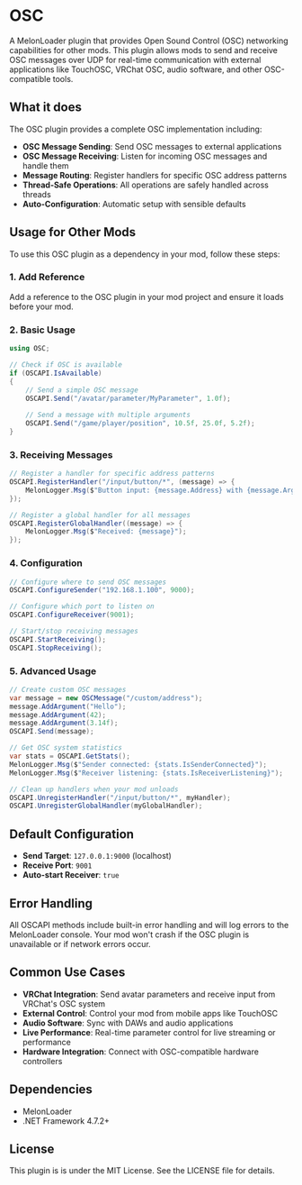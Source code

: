 # OSC

A MelonLoader plugin that provides Open Sound Control (OSC) networking capabilities for other mods. This plugin allows mods to send and receive OSC messages over UDP for real-time communication with external applications like TouchOSC, VRChat OSC, audio software, and other OSC-compatible tools.

## What it does

The OSC plugin provides a complete OSC implementation including:

- **OSC Message Sending**: Send OSC messages to external applications
- **OSC Message Receiving**: Listen for incoming OSC messages and handle them
- **Message Routing**: Register handlers for specific OSC address patterns
- **Thread-Safe Operations**: All operations are safely handled across threads
- **Auto-Configuration**: Automatic setup with sensible defaults

## Usage for Other Mods

To use this OSC plugin as a dependency in your mod, follow these steps:

### 1. Add Reference

Add a reference to the OSC plugin in your mod project and ensure it loads before your mod.

### 2. Basic Usage

```csharp
using OSC;

// Check if OSC is available
if (OSCAPI.IsAvailable)
{
    // Send a simple OSC message
    OSCAPI.Send("/avatar/parameter/MyParameter", 1.0f);
    
    // Send a message with multiple arguments
    OSCAPI.Send("/game/player/position", 10.5f, 25.0f, 5.2f);
}
```

### 3. Receiving Messages

```csharp
// Register a handler for specific address patterns
OSCAPI.RegisterHandler("/input/button/*", (message) => {
    MelonLogger.Msg($"Button input: {message.Address} with {message.Arguments.Count} arguments");
});

// Register a global handler for all messages
OSCAPI.RegisterGlobalHandler((message) => {
    MelonLogger.Msg($"Received: {message}");
});
```

### 4. Configuration

```csharp
// Configure where to send OSC messages
OSCAPI.ConfigureSender("192.168.1.100", 9000);

// Configure which port to listen on
OSCAPI.ConfigureReceiver(9001);

// Start/stop receiving messages
OSCAPI.StartReceiving();
OSCAPI.StopReceiving();
```

### 5. Advanced Usage

```csharp
// Create custom OSC messages
var message = new OSCMessage("/custom/address");
message.AddArgument("Hello");
message.AddArgument(42);
message.AddArgument(3.14f);
OSCAPI.Send(message);

// Get OSC system statistics
var stats = OSCAPI.GetStats();
MelonLogger.Msg($"Sender connected: {stats.IsSenderConnected}");
MelonLogger.Msg($"Receiver listening: {stats.IsReceiverListening}");

// Clean up handlers when your mod unloads
OSCAPI.UnregisterHandler("/input/button/*", myHandler);
OSCAPI.UnregisterGlobalHandler(myGlobalHandler);
```

## Default Configuration

- **Send Target**: `127.0.0.1:9000` (localhost)
- **Receive Port**: `9001`
- **Auto-start Receiver**: `true`

## Error Handling

All OSCAPI methods include built-in error handling and will log errors to the MelonLoader console. Your mod won't crash if the OSC plugin is unavailable or if network errors occur.

## Common Use Cases

- **VRChat Integration**: Send avatar parameters and receive input from VRChat's OSC system
- **External Control**: Control your mod from mobile apps like TouchOSC
- **Audio Software**: Sync with DAWs and audio applications
- **Live Performance**: Real-time parameter control for live streaming or performance
- **Hardware Integration**: Connect with OSC-compatible hardware controllers

## Dependencies

- MelonLoader
- .NET Framework 4.7.2+

## License

This plugin is is under the MIT License. See the LICENSE file for details.